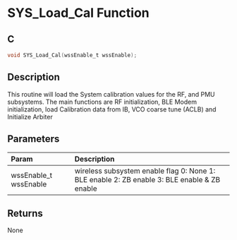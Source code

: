 # SYS_Load_Cal Function

## C

```c
void SYS_Load_Cal(wssEnable_t wssEnable);
```

## Description

 This routine will load the System calibration values for the RF, and PMU
 subsystems. The main functions are RF initialization, BLE Modem initialization,
 load Calibration data from IB, VCO coarse tune (ACLB) and Initialize Arbiter

## Parameters

| Param | Description |
|:----- |:----------- |
| wssEnable_t wssEnable | wireless subsystem enable flag  0: None  1: BLE enable  2: ZB enable  3: BLE enable & ZB enable  

## Returns

 None 

